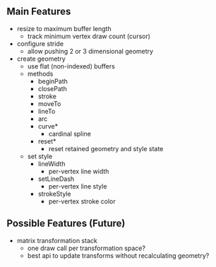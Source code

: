 ## Main Features

- resize to maximum buffer length
  - track minimum vertex draw count (cursor)
- configure stride
  - allow pushing 2 or 3 dimensional geometry
- create geometry
  - use flat (non-indexed) buffers
  - methods
    - beginPath
    - closePath
    - stroke
    - moveTo
    - lineTo
    - arc
    - curve*
      - cardinal spline
    - reset*
      - reset retained geometry and style state
  - set style
    - lineWidth
      - per-vertex line width
    - setLineDash
      - per-vertex line style
    - strokeStyle
      - per-vertex stroke color


## Possible Features (Future)

- matrix transformation stack
  - one draw call per transformation space?
  - best api to update transforms without recalculating geometry?

